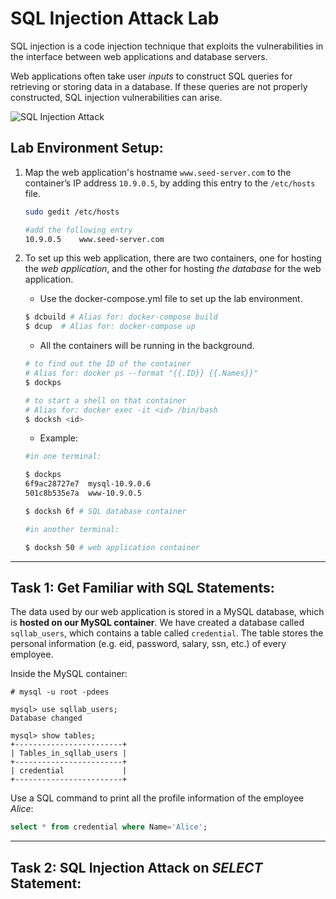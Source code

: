 # SQL Injection Attack Lab

SQL injection is a code injection technique that exploits the vulnerabilities in the interface between web applications and database servers.

Web applications often take user *inputs* to construct SQL queries for retrieving or storing data in a database. If these queries are not properly constructed, SQL injection vulnerabilities can arise.

![SQL Injection Attack](https://github.com/moooninjune/SEED-labs/blob/0b33ad65947b0754b4916b8eff9f10c15190fc80/images/lab8-SQL-injection-attack.png)

## Lab Environment Setup:

1. Map the web application's hostname `www.seed-server.com` to the container’s IP address `10.9.0.5`, by adding this entry to the `/etc/hosts` file.

    ```bash
    sudo gedit /etc/hosts

    #add the following entry
    10.9.0.5    www.seed-server.com
    ```

2. To set up this web application, there are two containers, one for hosting the *web application*, and the other for hosting *the database* for the web application.
    - Use the docker-compose.yml file to set up the lab environment.
    ```bash
    $ dcbuild # Alias for: docker-compose build
    $ dcup  # Alias for: docker-compose up
    ```

    - All the containers will be running in the background.
    ```bash
    # to find out the ID of the container
    # Alias for: docker ps --format "{{.ID}} {{.Names}}"
    $ dockps

    # to start a shell on that container
    # Alias for: docker exec -it <id> /bin/bash
    $ docksh <id>
    ```
    - Example:
    ```bash
    #in one terminal:

    $ dockps
    6f9ac28727e7  mysql-10.9.0.6
    501c8b535e7a  www-10.9.0.5

    $ docksh 6f # SQL database container

    #in another terminal:

    $ docksh 50 # web application container
    ```

---
## Task 1: Get Familiar with SQL Statements:

The data used by our web application is stored in a MySQL database, which is **hosted on our MySQL container**. We have created a database called `sqllab_users`, which contains a table called `credential`. The table stores the personal information (e.g. eid, password, salary, ssn, etc.) of every employee.

Inside the MySQL container:
```
# mysql -u root -pdees

mysql> use sqllab_users;
Database changed

mysql> show tables;
+------------------------+
| Tables_in_sqllab_users |
+------------------------+
| credential             |
+------------------------+
```

Use a SQL command to print all the profile information of the employee *Alice*:
```sql
select * from credential where Name='Alice';
```
---
## Task 2: SQL Injection Attack on *SELECT* Statement:

